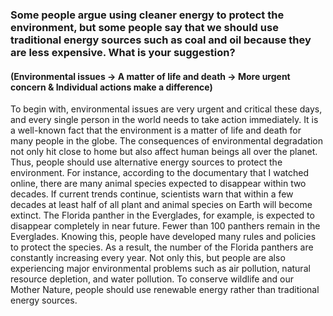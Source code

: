 ### Some people argue using cleaner energy to protect the environment, but some people say that we should use traditional energy sources such as coal and oil because they are less expensive. What is your suggestion?

#### (Environmental issues -> A matter of life and death -> More urgent concern & Individual actions make a difference)

To begin with, environmental issues are very urgent and critical these days, and every single person in the world needs to take action immediately. It is a well-known fact that the environment is a matter of life and death for many people in the globe. The consequences of environmental degradation not only hit close to home but also affect human beings all over the planet. Thus, people should use alternative energy sources to protect the environment. For instance, according to the documentary that I watched online, there are many animal species expected to disappear within two decades. If current trends continue, scientists warn that within a few decades at least half of all plant and animal species on Earth will become extinct. The Florida panther in the Everglades, for example, is expected to disappear completely in near future. Fewer than 100 panthers remain in the Everglades. Knowing this, people have developed many rules and policies to protect the species. As a result, the number of the Florida panthers are constantly increasing every year. Not only this, but people are also experiencing major environmental problems such as air pollution, natural resource depletion, and water pollution. To conserve wildlife and our Mother Nature, people should use renewable energy rather than traditional energy sources.
